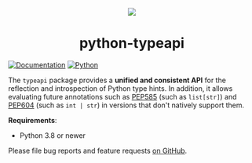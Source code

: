 <p align="center"><img src="https://i.imgur.com/11FvXpa.png"></p>

<h1 align="center">python-typeapi</h1>

  [documentation]: https://niklasrosenstein.github.io/python-typeapi/

[![Documentation](https://img.shields.io/badge/Documentation-blue?style=flat&logo=gitbook&logoColor=white)](https://NiklasRosenstein.github.io/python-typeapi/)
[![Python](https://github.com/NiklasRosenstein/python-typeapi/actions/workflows/python.yml/badge.svg)](https://github.com/NiklasRosenstein/python-typeapi/actions/workflows/python.yml)

The `typeapi` package provides a __unified and consistent API__ for the reflection and introspection of
Python type hints. In addition, it allows evaluating future annotations such as
[PEP585](https://peps.python.org/pep-0585/) (such as `list[str]`) and
[PEP604](https://peps.python.org/pep-0604/) (such as `int | str`) in versions that don't
natively support them.

__Requirements__:

* Python 3.8 or newer

Please file bug reports and feature requests [on GitHub](https://github.com/NiklasRosenstein/python-typeapi/issues).
